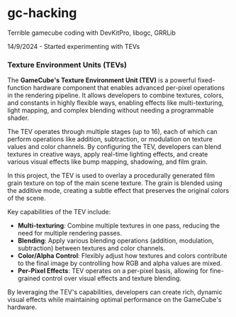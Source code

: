 # gc-hacking
Terrible gamecube coding with DevKitPro, libogc, GRRLib

14/9/2024 - Started experimenting with TEVs

### Texture Environment Units (TEVs)

The **GameCube's Texture Environment Unit (TEV)** is a powerful fixed-function hardware component that enables advanced per-pixel operations in the rendering pipeline. It allows developers to combine textures, colors, and constants in highly flexible ways, enabling effects like multi-texturing, light mapping, and complex blending without needing a programmable shader.

The TEV operates through multiple stages (up to 16), each of which can perform operations like addition, subtraction, or modulation on texture values and color channels. By configuring the TEV, developers can blend textures in creative ways, apply real-time lighting effects, and create various visual effects like bump mapping, shadowing, and film grain.

In this project, the TEV is used to overlay a procedurally generated film grain texture on top of the main scene texture. The grain is blended using the additive mode, creating a subtle effect that preserves the original colors of the scene.

Key capabilities of the TEV include:
- **Multi-texturing**: Combine multiple textures in one pass, reducing the need for multiple rendering passes.
- **Blending**: Apply various blending operations (addition, modulation, subtraction) between textures and color channels.
- **Color/Alpha Control**: Flexibly adjust how textures and colors contribute to the final image by controlling how RGB and alpha values are mixed.
- **Per-Pixel Effects**: TEV operates on a per-pixel basis, allowing for fine-grained control over visual effects and texture blending.

By leveraging the TEV's capabilities, developers can create rich, dynamic visual effects while maintaining optimal performance on the GameCube's hardware.


